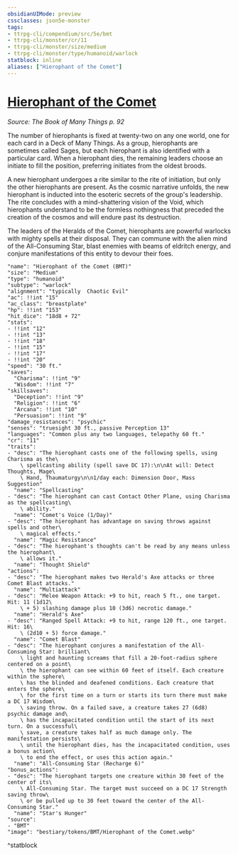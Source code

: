 ```yaml
---
obsidianUIMode: preview
cssclasses: json5e-monster
tags:
- ttrpg-cli/compendium/src/5e/bmt
- ttrpg-cli/monster/cr/11
- ttrpg-cli/monster/size/medium
- ttrpg-cli/monster/type/humanoid/warlock
statblock: inline
aliases: ["Hierophant of the Comet"]
---
```

# [Hierophant of the Comet](3-Compendium\CLI\bestiary\humanoid/hierophant-of-the-comet-bmt.md)
*Source: The Book of Many Things p. 92*  

The number of hierophants is fixed at twenty-two on any one world, one for each card in a Deck of Many Things. As a group, hierophants are sometimes called Sages, but each hierophant is also identified with a particular card. When a hierophant dies, the remaining leaders choose an initiate to fill the position, preferring initiates from the oldest broods.

A new hierophant undergoes a rite similar to the rite of initiation, but only the other hierophants are present. As the cosmic narrative unfolds, the new hierophant is inducted into the esoteric secrets of the group's leadership. The rite concludes with a mind-shattering vision of the Void, which hierophants understand to be the formless nothingness that preceded the creation of the cosmos and will endure past its destruction.

The leaders of the Heralds of the Comet, hierophants are powerful warlocks with mighty spells at their disposal. They can commune with the alien mind of the All-Consuming Star, blast enemies with beams of eldritch energy, and conjure manifestations of this entity to devour their foes.

```statblock
"name": "Hierophant of the Comet (BMT)"
"size": "Medium"
"type": "humanoid"
"subtype": "warlock"
"alignment": "typically  Chaotic Evil"
"ac": !!int "15"
"ac_class": "breastplate"
"hp": !!int "153"
"hit_dice": "18d8 + 72"
"stats":
- !!int "12"
- !!int "13"
- !!int "18"
- !!int "15"
- !!int "17"
- !!int "20"
"speed": "30 ft."
"saves":
  "Charisma": !!int "9"
  "Wisdom": !!int "7"
"skillsaves":
  "Deception": !!int "9"
  "Religion": !!int "6"
  "Arcana": !!int "10"
  "Persuasion": !!int "9"
"damage_resistances": "psychic"
"senses": "truesight 30 ft., passive Perception 13"
"languages": "Common plus any two languages, telepathy 60 ft."
"cr": "11"
"traits":
- "desc": "The hierophant casts one of the following spells, using Charisma as the\
    \ spellcasting ability (spell save DC 17):\n\nAt will: Detect Thoughts, Mage\
    \ Hand, Thaumaturgy\n\n1/day each: Dimension Door, Mass Suggestion"
  "name": "Spellcasting"
- "desc": "The hierophant can cast Contact Other Plane, using Charisma as the spellcasting\
    \ ability."
  "name": "Comet's Voice (1/Day)"
- "desc": "The hierophant has advantage on saving throws against spells and other\
    \ magical effects."
  "name": "Magic Resistance"
- "desc": "The hierophant's thoughts can't be read by any means unless the hierophant\
    \ allows it."
  "name": "Thought Shield"
"actions":
- "desc": "The hierophant makes two Herald's Axe attacks or three Comet Blast attacks."
  "name": "Multiattack"
- "desc": "Melee Weapon Attack: +9 to hit, reach 5 ft., one target. Hit: 11 (1d12\
    \ + 5) slashing damage plus 10 (3d6) necrotic damage."
  "name": "Herald's Axe"
- "desc": "Ranged Spell Attack: +9 to hit, range 120 ft., one target. Hit: 16\
    \ (2d10 + 5) force damage."
  "name": "Comet Blast"
- "desc": "The hierophant conjures a manifestation of the All-Consuming Star: brilliant\
    \ light and haunting screams that fill a 20-foot-radius sphere centered on a point\
    \ the hierophant can see within 60 feet of itself. Each creature within the sphere\
    \ has the blinded and deafened conditions. Each creature that enters the sphere\
    \ for the first time on a turn or starts its turn there must make a DC 17 Wisdom\
    \ saving throw. On a failed save, a creature takes 27 (6d8) psychic damage and\
    \ has the incapacitated condition until the start of its next turn. On a successful\
    \ save, a creature takes half as much damage only. The manifestation persists\
    \ until the hierophant dies, has the incapacitated condition, uses a bonus action\
    \ to end the effect, or uses this action again."
  "name": "All-Consuming Star (Recharge 6)"
"bonus_actions":
- "desc": "The hierophant targets one creature within 30 feet of the center of its\
    \ All-Consuming Star. The target must succeed on a DC 17 Strength saving throw\
    \ or be pulled up to 30 feet toward the center of the All-Consuming Star."
  "name": "Star's Hunger"
"source":
- "BMT"
"image": "bestiary/tokens/BMT/Hierophant of the Comet.webp"
```
^statblock